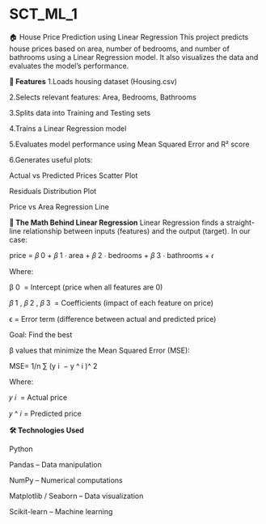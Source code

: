 # SCT_ML_1
🏠 House Price Prediction using Linear Regression
This project predicts house prices based on area, number of bedrooms, and number of bathrooms using a Linear Regression model. It also visualizes the data and evaluates the model’s performance.

**📌 Features**
1.Loads housing dataset (Housing.csv)

2.Selects relevant features: Area, Bedrooms, Bathrooms

3.Splits data into Training and Testing sets

4.Trains a Linear Regression model

5.Evaluates model performance using Mean Squared Error and R² score

6.Generates useful plots:

Actual vs Predicted Prices Scatter Plot

Residuals Distribution Plot

Price vs Area Regression Line

**📐 The Math Behind Linear Regression**
Linear Regression finds a straight-line relationship between inputs (features) and the output (target).
In our case:

price =
𝛽
0
+
𝛽
1
⋅
area
+
𝛽
2
⋅
bedrooms
+
𝛽
3
⋅
bathrooms
+
𝜖

Where:

β 
0
​
  = Intercept (price when all features are 0)

𝛽
1
,
𝛽
2
,
𝛽
3
​
  = Coefficients (impact of each feature on price)

ϵ = Error term (difference between actual and predicted price)

Goal: Find the best 

β values that minimize the Mean Squared Error (MSE):

MSE= 
1/n
∑
​(y 
i
​ − 
y
^
​i
​)^ 
2
 
Where:

𝑦
𝑖
​ = Actual price

𝑦
^
𝑖
​= Predicted price

**🛠 Technologies Used**

Python 

Pandas – Data manipulation

NumPy – Numerical computations

Matplotlib / Seaborn – Data visualization

Scikit-learn – Machine learning
